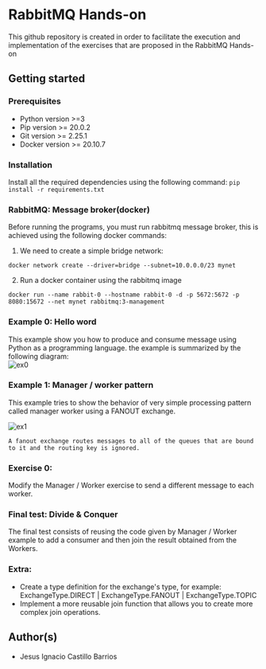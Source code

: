 # RabbitMQ Hands-on
This github repository is created in order to facilitate the execution and implementation of the exercises that are proposed in the RabbitMQ Hands-on
## Getting started
### Prerequisites
- Python version >=3
- Pip version >= 20.0.2 
- Git version >= 2.25.1
- Docker version >= 20.10.7
### Installation
Install all the required dependencies using the following command:
```pip install -r requirements.txt```
### RabbitMQ: Message broker(docker)
Before running the programs, you must run rabbitmq message broker, this is achieved using the following docker commands:

1. We need to create a simple bridge network:

```docker network create --driver=bridge --subnet=10.0.0.0/23 mynet```

2. Run a docker container using the rabbitmq image

```docker run --name rabbit-0 --hostname rabbit-0 -d -p 5672:5672 -p 8080:15672 --net mynet rabbitmq:3-management```

### Example 0: Hello word 
This example show you how to produce and consume message using Python as a programming language. the example is summarized by the following diagram:  
![ex0](./images/ex0.png)

### Example 1: Manager / worker pattern
This example tries to show the behavior of very simple processing pattern called manager worker using a FANOUT exchange. 

![ex1](./images/ex1.png)

```A fanout exchange routes messages to all of the queues that are bound to it and the routing key is ignored.```


### Exercise 0:
Modify the Manager / Worker exercise to send a different message to each worker.

### Final test: Divide & Conquer
The final test consists of reusing the code given by Manager / Worker example to add a consumer and then join the result obtained from the Workers.
### Extra:
- Create a type definition for the exchange's type, for example: ExchangeType.DIRECT | ExchangeType.FANOUT | ExchangeType.TOPIC
- Implement a more reusable join function that allows you to create more complex join operations. 

## Author(s)
- Jesus Ignacio Castillo Barrios 
